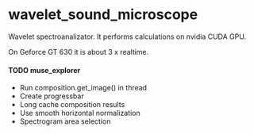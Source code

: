 wavelet_sound_microscope
========================

Wavelet spectroanalizator.
It performs calculations on nvidia CUDA GPU.

On Geforce GT 630 it is about 3 x realtime.


#### TODO muse_explorer 
* Run composition.get_image() in thread
* Create progressbar
* Long cache composition results
* Use smooth horizontal normalization
* Spectrogram area selection
